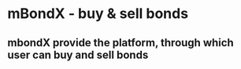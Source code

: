 # mBondX - buy & sell bonds

<h2> mbondX provide the platform, through which user can buy and sell bonds</h2>
